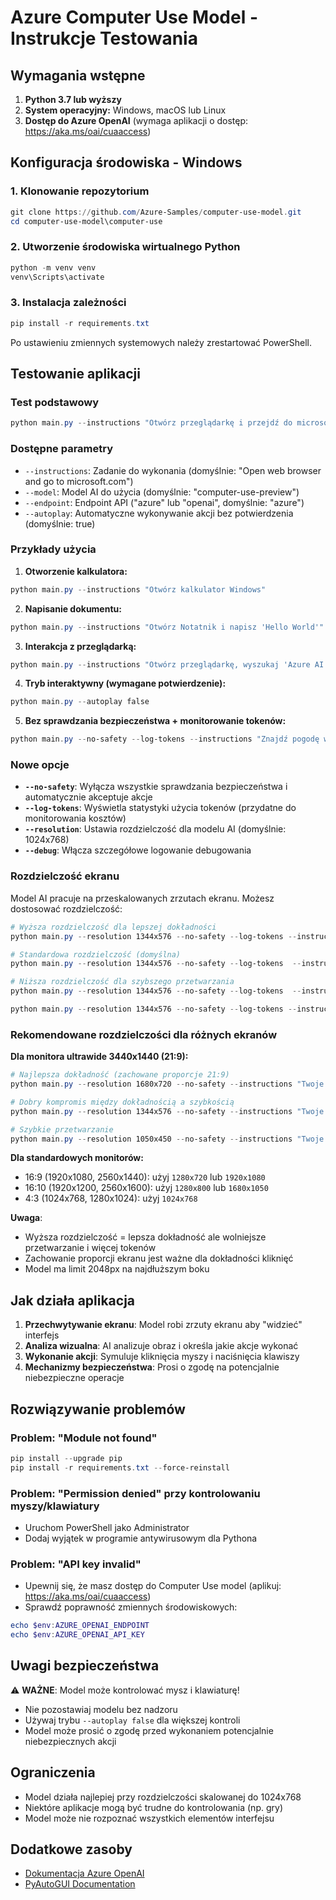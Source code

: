 # Azure Computer Use Model - Instrukcje Testowania

## Wymagania wstępne

1. **Python 3.7 lub wyższy**
2. **System operacyjny:** Windows, macOS lub Linux
3. **Dostęp do Azure OpenAI** (wymaga aplikacji o dostęp: https://aka.ms/oai/cuaaccess)

## Konfiguracja środowiska - Windows

### 1. Klonowanie repozytorium
```powershell
git clone https://github.com/Azure-Samples/computer-use-model.git
cd computer-use-model\computer-use
```

### 2. Utworzenie środowiska wirtualnego Python
```powershell
python -m venv venv
venv\Scripts\activate
```

### 3. Instalacja zależności
```powershell
pip install -r requirements.txt
```

Po ustawieniu zmiennych systemowych należy zrestartować PowerShell.

## Testowanie aplikacji

### Test podstawowy
```powershell
python main.py --instructions "Otwórz przeglądarkę i przejdź do microsoft.com"
```

### Dostępne parametry
- `--instructions`: Zadanie do wykonania (domyślnie: "Open web browser and go to microsoft.com")
- `--model`: Model AI do użycia (domyślnie: "computer-use-preview")
- `--endpoint`: Endpoint API ("azure" lub "openai", domyślnie: "azure")
- `--autoplay`: Automatyczne wykonywanie akcji bez potwierdzenia (domyślnie: true)

### Przykłady użycia

1. **Otworzenie kalkulatora:**
```powershell
python main.py --instructions "Otwórz kalkulator Windows"
```

2. **Napisanie dokumentu:**
```powershell
python main.py --instructions "Otwórz Notatnik i napisz 'Hello World'"
```

3. **Interakcja z przeglądarką:**
```powershell
python main.py --instructions "Otwórz przeglądarkę, wyszukaj 'Azure AI' w Google"
```

4. **Tryb interaktywny (wymagane potwierdzenie):**
```powershell
python main.py --autoplay false
```

5. **Bez sprawdzania bezpieczeństwa + monitorowanie tokenów:**
```powershell
python main.py --no-safety --log-tokens --instructions "Znajdź pogodę w Warszawie"
```

### Nowe opcje

- **`--no-safety`**: Wyłącza wszystkie sprawdzania bezpieczeństwa i automatycznie akceptuje akcje
- **`--log-tokens`**: Wyświetla statystyki użycia tokenów (przydatne do monitorowania kosztów)
- **`--resolution`**: Ustawia rozdzielczość dla modelu AI (domyślnie: 1024x768)
- **`--debug`**: Włącza szczegółowe logowanie debugowania

### Rozdzielczość ekranu

Model AI pracuje na przeskalowanych zrzutach ekranu. Możesz dostosować rozdzielczość:

```powershell
# Wyższa rozdzielczość dla lepszej dokładności
python main.py --resolution 1344x576 --no-safety --log-tokens --instructions "Używam windows 11, Otwórz Paint i narysuj koło"

# Standardowa rozdzielczość (domyślna)
python main.py --resolution 1344x576 --no-safety --log-tokens  --instructions "Używam windows 11, uzyj win+r i  Otwórz kalkulator, zmaksymalizuj okno i podaj wynik dzialania 5*5"

# Niższa rozdzielczość dla szybszego przetwarzania
python main.py --resolution 1344x576 --no-safety --log-tokens  --instructions "Używam windows 11, uzyj win+r i otwórz notatnik. Następnie napisz 'Witam Serdecznie, dziękuję za uwagę'"

python main.py --resolution 1344x576 --no-safety --log-tokens --instructions "Używam windows 11, uzyj win+r i otwórz przeglądarkę Edge. Następnie znajdź pogodę na dzisiaj w Warszawie"
```

### Rekomendowane rozdzielczości dla różnych ekranów

**Dla monitora ultrawide 3440x1440 (21:9):**
```powershell
# Najlepsza dokładność (zachowane proporcje 21:9)
python main.py --resolution 1680x720 --no-safety --instructions "Twoje zadanie"

# Dobry kompromis między dokładnością a szybkością
python main.py --resolution 1344x576 --no-safety --instructions "Twoje zadanie"

# Szybkie przetwarzanie
python main.py --resolution 1050x450 --no-safety --instructions "Twoje zadanie"
```

**Dla standardowych monitorów:**
- 16:9 (1920x1080, 2560x1440): użyj `1280x720` lub `1920x1080`
- 16:10 (1920x1200, 2560x1600): użyj `1280x800` lub `1680x1050`
- 4:3 (1024x768, 1280x1024): użyj `1024x768`

**Uwaga**: 
- Wyższa rozdzielczość = lepsza dokładność ale wolniejsze przetwarzanie i więcej tokenów
- Zachowanie proporcji ekranu jest ważne dla dokładności kliknięć
- Model ma limit 2048px na najdłuższym boku

## Jak działa aplikacja

1. **Przechwytywanie ekranu**: Model robi zrzuty ekranu aby "widzieć" interfejs
2. **Analiza wizualna**: AI analizuje obraz i określa jakie akcje wykonać
3. **Wykonanie akcji**: Symuluje kliknięcia myszy i naciśnięcia klawiszy
4. **Mechanizmy bezpieczeństwa**: Prosi o zgodę na potencjalnie niebezpieczne operacje

## Rozwiązywanie problemów

### Problem: "Module not found"
```powershell
pip install --upgrade pip
pip install -r requirements.txt --force-reinstall
```

### Problem: "Permission denied" przy kontrolowaniu myszy/klawiatury
- Uruchom PowerShell jako Administrator
- Dodaj wyjątek w programie antywirusowym dla Pythona

### Problem: "API key invalid"
- Upewnij się, że masz dostęp do Computer Use model (aplikuj: https://aka.ms/oai/cuaaccess)
- Sprawdź poprawność zmiennych środowiskowych:
```powershell
echo $env:AZURE_OPENAI_ENDPOINT
echo $env:AZURE_OPENAI_API_KEY
```

## Uwagi bezpieczeństwa

⚠️ **WAŻNE**: Model może kontrolować mysz i klawiaturę!
- Nie pozostawiaj modelu bez nadzoru
- Używaj trybu `--autoplay false` dla większej kontroli
- Model może prosić o zgodę przed wykonaniem potencjalnie niebezpiecznych akcji

## Ograniczenia

- Model działa najlepiej przy rozdzielczości skalowanej do 1024x768
- Niektóre aplikacje mogą być trudne do kontrolowania (np. gry)
- Model może nie rozpoznać wszystkich elementów interfejsu

## Dodatkowe zasoby

- [Dokumentacja Azure OpenAI](https://learn.microsoft.com/en-us/azure/ai-services/openai/)
- [PyAutoGUI Documentation](https://pyautogui.readthedocs.io/)